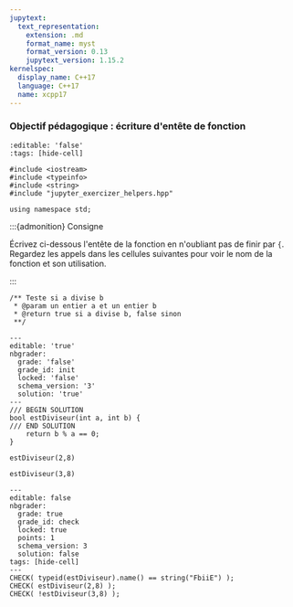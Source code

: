 ```yaml
---
jupytext:
  text_representation:
    extension: .md
    format_name: myst
    format_version: 0.13
    jupytext_version: 1.15.2
kernelspec:
  display_name: C++17
  language: C++17
  name: xcpp17
---
```


### Objectif pédagogique : écriture d'entête de fonction

```{code-cell}
:editable: 'false'
:tags: [hide-cell]

#include <iostream>
#include <typeinfo>
#include <string>
#include "jupyter_exercizer_helpers.hpp"

using namespace std;
```

:::{admonition} Consigne

Écrivez ci-dessous l'entête de la fonction en n'oubliant pas de finir
par `{`. Regardez les appels dans les cellules suivantes pour voir le
nom de la fonction et son utilisation.

:::

```{code-cell}
/** Teste si a divise b
 * @param un entier a et un entier b
 * @return true si a divise b, false sinon
 **/
```

```{code-cell}
---
editable: 'true'
nbgrader:
  grade: 'false'
  grade_id: init
  locked: 'false'
  schema_version: '3'
  solution: 'true'
---
/// BEGIN SOLUTION
bool estDiviseur(int a, int b) {
/// END SOLUTION
    return b % a == 0;
}
```

```{code-cell}
estDiviseur(2,8)
```

```{code-cell}
estDiviseur(3,8)
```

```{code-cell}
---
editable: false
nbgrader:
  grade: true
  grade_id: check
  locked: true
  points: 1
  schema_version: 3
  solution: false
tags: [hide-cell]
---
CHECK( typeid(estDiviseur).name() == string("FbiiE") );
CHECK( estDiviseur(2,8) );
CHECK( !estDiviseur(3,8) );
```
